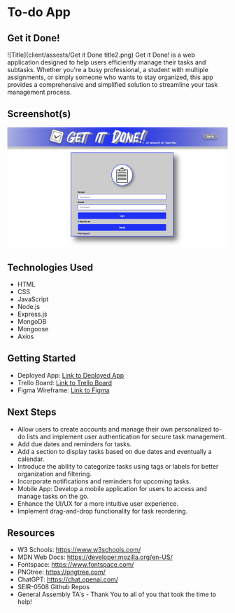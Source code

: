 # To-do App

## Get it Done!
![Title](client/assests/Get it Done title2.png)
Get it Done! is a web application designed to help users efficiently manage their tasks and subtasks. Whether you're a busy professional, a student with multiple assignments, or simply someone who wants to stay organized, this app provides a comprehensive and simplified solution to streamline your task management process.

## Screenshot(s)
![Landing Page](client/assests/LandingPage.png)

## Technologies Used
- HTML
- CSS
- JavaScript
- Node.js
- Express.js
- MongoDB
- Mongoose
- Axios

## Getting Started
- Deployed App: [Link to Deployed App](https://your-deployed-app-url.com)
- Trello Board: [Link to Trello Board](https://https://trello.com/b/CFpgX3uL/to-do-list-app-development-trello-board-url.com)
- Figma Wireframe: [Link to Figma](https://www.figma.com/file/hRbu6KQc2KmbJLiAquOdli/Untitled?type=design&node-id=0%3A1&t=4UD2uIKQMyYzSOHr-1)

## Next Steps
- Allow users to create accounts and manage their own personalized to-do lists and implement user authentication for secure task management.
- Add due dates and reminders for tasks.
- Add a section to display tasks based on due dates and eventually a calendar.
- Introduce the ability to categorize tasks using tags or labels for better organization and filtering.
- Incorporate notifications and reminders for upcoming tasks.
- Mobile App: Develop a mobile application for users to access and manage tasks on the go.
- Enhance the UI/UX for a more intuitive user experience.
- Implement drag-and-drop functionality for task reordering.



## Resources
- W3 Schools: https://www.w3schools.com/
- MDN Web Docs: https://developer.mozilla.org/en-US/
- Fontspace: https://www.fontspace.com/
- PNGtree: https://pngtree.com/
- ChatGPT: https://chat.openai.com/
- SEIR-0508 Github Repos
- General Assembly TA's - Thank You to all of you that took the time to help!

